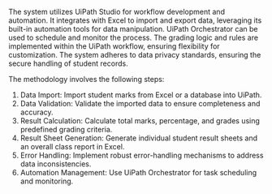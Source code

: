 The system utilizes UiPath Studio for workflow development and automation. It integrates with Excel to import and export data, leveraging its built-in automation tools for data manipulation. UiPath Orchestrator can be used to schedule and monitor the process. The grading logic and rules are implemented within the UiPath workflow, ensuring flexibility for customization. The system adheres to data privacy standards, ensuring the secure handling of student records.


The methodology involves the following steps:

1.	Data Import: Import student marks from Excel or a database into UiPath.
2.	Data Validation: Validate the imported data to ensure completeness and accuracy.
3.	Result Calculation: Calculate total marks, percentage, and grades using predefined grading criteria.
4.	Result Sheet Generation: Generate individual student result sheets and an overall class report in Excel.
5.	Error Handling: Implement robust error-handling mechanisms to address data inconsistencies.
6.	Automation Management: Use UiPath Orchestrator for task scheduling and monitoring.

